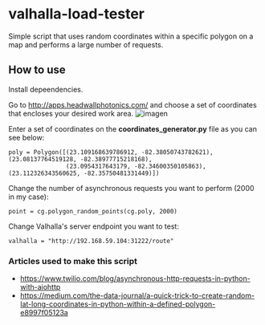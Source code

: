 # valhalla-load-tester
Simple script that uses random coordinates within a specific polygon on a map and performs a large number of requests.

## How to use
Install depeendencies.

Go to http://apps.headwallphotonics.com/ and choose a set of coordinates that encloses your desired work area.
![imagen](https://user-images.githubusercontent.com/77734898/185000579-32a37e12-1492-40e4-8291-4d1fcd0469ac.png)

Enter a set of coordinates on the **coordinates_generator.py** file as you can see below: 
```
poly = Polygon([(23.109168639786912, -82.38050743782621), (23.08137764519128, -82.38977715218168),
                (23.0954317643179, -82.34600350105863), (23.112326343560625, -82.35750481331449)])
```

Change the number of asynchronous requests you want to perform (2000 in my case):
```
point = cg.polygon_random_points(cg.poly, 2000)
```

Change Valhalla's server endpoint you want to test:
```
valhalla = "http://192.168.59.104:31222/route"
```

### Articles used to make this script
- https://www.twilio.com/blog/asynchronous-http-requests-in-python-with-aiohttp
- https://medium.com/the-data-journal/a-quick-trick-to-create-random-lat-long-coordinates-in-python-within-a-defined-polygon-e8997f05123a
